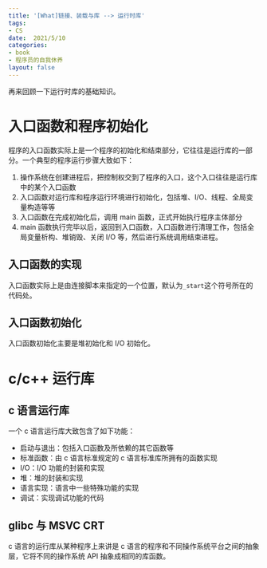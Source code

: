```yaml
---
title: '[What]链接、装载与库 --> 运行时库'
tags: 
- CS
date:  2021/5/10
categories: 
- book
- 程序员的自我休养
layout: false
---
```


再来回顾一下运行时库的基础知识。

<!--more-->

# 入口函数和程序初始化

程序的入口函数实际上是一个程序的初始化和结束部分，它往往是运行库的一部分。一个典型的程序运行步骤大致如下：

1. 操作系统在创建进程后，把控制权交到了程序的入口，这个入口往往是运行库中的某个入口函数
2. 入口函数对运行库和程序运行环境进行初始化，包括堆、I/O、线程、全局变量构造等等
3. 入口函数在完成初始化后，调用 main 函数，正式开始执行程序主体部分
4. main 函数执行完毕以后，返回到入口函数，入口函数进行清理工作，包括全局变量析构、堆销毁、关闭 I/O 等，然后进行系统调用结束进程。

## 入口函数的实现

入口函数实际上是由连接脚本来指定的一个位置，默认为`_start`这个符号所在的代码处。

## 入口函数初始化

入口函数初始化主要是堆初始化和 I/O 初始化。

# c/c++ 运行库

## c 语言运行库

一个 c 语言运行库大致包含了如下功能：

- 启动与退出：包括入口函数及所依赖的其它函数等
- 标准函数：由 c 语言标准规定的 c 语言标准库所拥有的函数实现
- I/O：I/O 功能的封装和实现
- 堆：堆的封装和实现
- 语言实现：语言中一些特殊功能的实现
- 调试：实现调试功能的代码

## glibc 与 MSVC CRT

c 语言的运行库从某种程序上来讲是 c 语言的程序和不同操作系统平台之间的抽象层，它将不同的操作系统 API 抽象成相同的库函数。